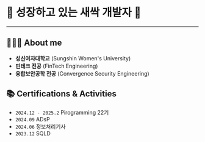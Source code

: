<!-- 소개 -->
# 🌱 성장하고 있는 새싹 개발자 🌱
---

<!-- About me -->
## 👩🏻‍💻 About me
- **성신여자대학교** (Sungshin Women's University)
- **핀테크 전공** (FinTech Engineering)
- **융합보안공학 전공** (Convergence Security Engineering)


<!-- 활동 & 자격증 -->
## 📚 Certifications & Activities
- `2024.12 - 2025.2` Pirogramming 22기
- `2024.09` ADsP
- `2024.06` 정보처리기사
- `2023.12` SQLD

<!-- 프로젝트 -->


<!-- Tech Stack -->


<!-- Statistics(통계) -->
